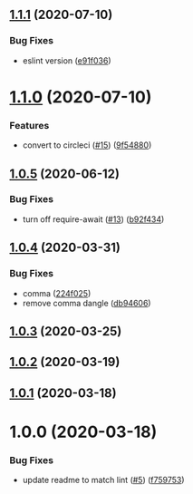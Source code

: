 ## [1.1.1](https://github.com/pagerinc/eslint-config/compare/v1.1.0...v1.1.1) (2020-07-10)


### Bug Fixes

* eslint version ([e91f036](https://github.com/pagerinc/eslint-config/commit/e91f0367c04122db213ec50a968c9f3d761c53cf))

# [1.1.0](https://github.com/pagerinc/eslint-config/compare/v1.0.5...v1.1.0) (2020-07-10)


### Features

* convert to circleci ([#15](https://github.com/pagerinc/eslint-config/issues/15)) ([9f54880](https://github.com/pagerinc/eslint-config/commit/9f5488010db1e4945f429a9e8cdfb672d5a00039))

## [1.0.5](https://github.com/pagerinc/eslint-config/compare/v1.0.4...v1.0.5) (2020-06-12)


### Bug Fixes

* turn off require-await ([#13](https://github.com/pagerinc/eslint-config/issues/13)) ([b92f434](https://github.com/pagerinc/eslint-config/commit/b92f434737cfa9bf7ba57b6a148761a4d707a2ce))

## [1.0.4](https://github.com/pagerinc/eslint-config/compare/v1.0.3...v1.0.4) (2020-03-31)


### Bug Fixes

* comma ([224f025](https://github.com/pagerinc/eslint-config/commit/224f025740b550e4625c325ffda3a37c1e372421))
* remove comma dangle ([db94606](https://github.com/pagerinc/eslint-config/commit/db94606c6503f587d5cd89b47ab4d4abcc97904a))

## [1.0.3](https://github.com/pagerinc/eslint-config/compare/v1.0.2...v1.0.3) (2020-03-25)

## [1.0.2](https://github.com/pagerinc/eslint-config/compare/v1.0.1...v1.0.2) (2020-03-19)

## [1.0.1](https://github.com/pagerinc/eslint-config/compare/v1.0.0...v1.0.1) (2020-03-18)

# 1.0.0 (2020-03-18)


### Bug Fixes

* update readme to match lint ([#5](https://github.com/pagerinc/eslint-config/issues/5)) ([f759753](https://github.com/pagerinc/eslint-config/commit/f75975332b17f999c4c59af976e737a9acc6982c))
